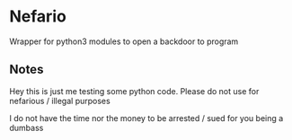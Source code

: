 # Nefario
Wrapper for python3 modules to open a backdoor to program

## Notes

Hey this is just me testing some python code.
Please do not use for nefarious / illegal purposes

I do not have the time nor the money to be arrested / sued for you being a dumbass
